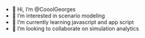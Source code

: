 - 👋 Hi, I’m @CooolGeorges
- 👀 I’m interested in scenario modeling
- 🌱 I’m currently learning javascript and app script
- 💞️ I’m looking to collaborate on simulation analytics


<!---
CooolGeorges/CooolGeorges is a ✨ special ✨ repository because its `README.md` (this file) appears on your GitHub profile.
You can click the Preview link to take a look at your changes.
--->
